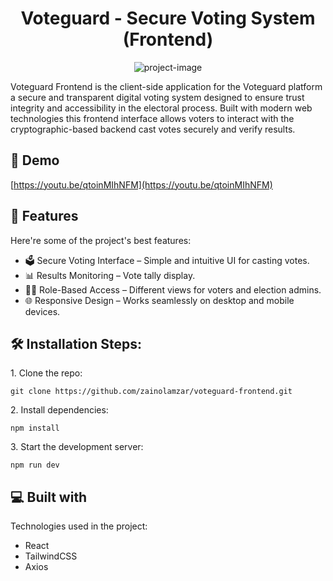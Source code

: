 <h1 align="center" id="title">Voteguard - Secure Voting System (Frontend)</h1>

<p align="center"><img src="https://socialify.git.ci/zainolamzar/voteguard-frontend/image?font=Source+Code+Pro&amp;language=1&amp;name=1&amp;owner=1&amp;pattern=Plus&amp;stargazers=1&amp;theme=Light" alt="project-image"></p>

<p id="description">Voteguard Frontend is the client-side application for the Voteguard platform a secure and transparent digital voting system designed to ensure trust integrity and accessibility in the electoral process. Built with modern web technologies this frontend interface allows voters to interact with the cryptographic-based backend cast votes securely and verify results.</p>

<h2>🚀 Demo</h2>

[https://youtu.be/qtoinMIhNFM](https://youtu.be/qtoinMIhNFM)

  
  
<h2>🧐 Features</h2>

Here're some of the project's best features:

*   🗳️ Secure Voting Interface – Simple and intuitive UI for casting votes.
*   📊 Results Monitoring – Vote tally display.
*   🧑‍💼 Role-Based Access – Different views for voters and election admins.
*   🌐 Responsive Design – Works seamlessly on desktop and mobile devices.

<h2>🛠️ Installation Steps:</h2>

<p>1. Clone the repo:</p>

```
git clone https://github.com/zainolamzar/voteguard-frontend.git
```

<p>2. Install dependencies:</p>

```
npm install
```

<p>3. Start the development server:</p>

```
npm run dev
```

  
  
<h2>💻 Built with</h2>

Technologies used in the project:

*   React
*   TailwindCSS
*   Axios

